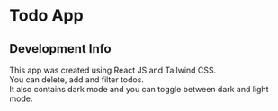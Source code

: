 # Todo App

## Development Info

This app was created using React JS and Tailwind CSS. <br />
You can delete, add and filter todos. <br />
It also contains dark mode and you can toggle between dark and light mode.
